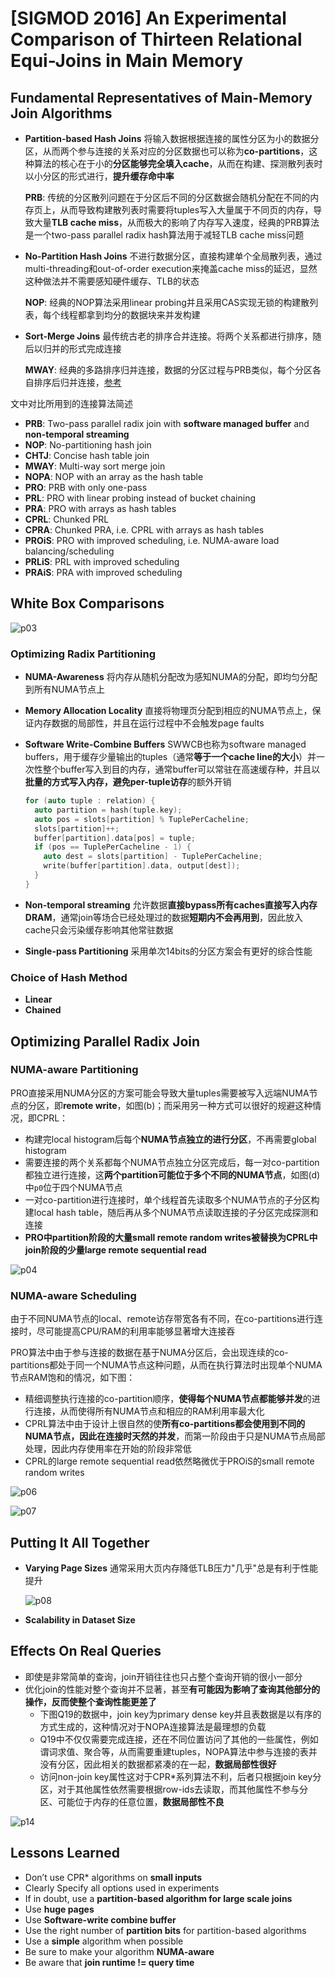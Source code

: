 # [SIGMOD 2016] An Experimental Comparison of Thirteen Relational Equi-Joins in Main Memory

## Fundamental Representatives of Main-Memory Join Algorithms

- **Partition-based Hash Joins**
  将输入数据根据连接的属性分区为小的数据分区，从而两个参与连接的关系对应的分区数据也可以称为**co-partitions**，这种算法的核心在于小的**分区能够完全填入cache**，从而在构建、探测散列表时以小分区的形式进行，**提升缓存命中率**

  **PRB**: 传统的分区散列问题在于分区后不同的分区数据会随机分配在不同的内存页上，从而导致构建散列表时需要将tuples写入大量属于不同页的内存，导致大量**TLB cache miss**，从而极大的影响了内存写入速度，经典的PRB算法是一个two-pass parallel radix hash算法用于减轻TLB cache miss问题
- **No-Partition Hash Joins**
  不进行数据分区，直接构建单个全局散列表，通过multi-threading和out-of-order execution来掩盖cache miss的延迟，显然这种做法并不需要感知硬件缓存、TLB的状态

  **NOP**: 经典的NOP算法采用linear probing并且采用CAS实现无锁的构建散列表，每个线程都拿到均分的数据块来并发构建
- **Sort-Merge Joins**
  最传统古老的排序合并连接。将两个关系都进行排序，随后以归并的形式完成连接

  **MWAY**: 经典的多路排序归并连接，数据的分区过程与PRB类似，每个分区各自排序后归并连接，[参考](https://github.com/JasonYuchen/notes/blob/master/cmu15.445/11.Join_Algorithms.md#%E6%8E%92%E5%BA%8F%E5%BD%92%E5%B9%B6%E8%BF%9E%E6%8E%A5-sort-merge-join)

文中对比所用到的连接算法简述

- **PRB**: Two-pass parallel radix join with **software managed buffer** and **non-temporal streaming**
- **NOP**: No-partitioning hash join
- **CHTJ**: Concise hash table join
- **MWAY**: Multi-way sort merge join
- **NOPA**: NOP with an array as the hash table
- **PRO**: PRB with only one-pass
- **PRL**: PRO with linear probing instead of bucket chaining
- **PRA**: PRO with arrays as hash tables
- **CPRL**: Chunked PRL
- **CPRA**: Chunked PRA, i.e. CPRL with arrays as hash tables
- **PROiS**: PRO with improved scheduling, i.e. NUMA-aware load balancing/scheduling
- **PRLiS**: PRL with improved scheduling
- **PRAiS**: PRA with improved scheduling

## White Box Comparisons

![p03](images/eqjoin03.png)

### Optimizing Radix Partitioning

- **NUMA-Awareness**
  将内存从随机分配改为感知NUMA的分配，即均匀分配到所有NUMA节点上
- **Memory Allocation Locality**
  直接将物理页分配到相应的NUMA节点上，保证内存数据的局部性，并且在运行过程中不会触发page faults
- **Software Write-Combine Buffers**
  SWWCB也称为software managed buffers，用于缓存少量输出的tuples（通常**等于一个cache line的大小**）并一次性整个buffer写入到目的内存，通常buffer可以常驻在高速缓存种，并且以**批量的方式写入内存，避免per-tuple访存**的额外开销

  ```cpp
  for (auto tuple : relation) {
    auto partition = hash(tuple.key);
    auto pos = slots[partition] % TuplePerCacheline;
    slots[partition]++;
    buffer[partition].data[pos] = tuple;
    if (pos == TuplePerCacheline - 1) {
      auto dest = slots[partition] - TuplePerCacheline;
      write(buffer[partition].data, output[dest]);
    }
  }
  ```

- **Non-temporal streaming**
  允许数据**直接bypass所有caches直接写入内存DRAM**，通常join等场合已经处理过的数据**短期内不会再用到**，因此放入cache只会污染缓存影响其他常驻数据
- **Single-pass Partitioning**
  采用单次14bits的分区方案会有更好的综合性能

### Choice of Hash Method

- **Linear**
- **Chained**

## Optimizing Parallel Radix Join

### NUMA-aware Partitioning

PRO直接采用NUMA分区的方案可能会导致大量tuples需要被写入远端NUMA节点的分区，即**remote write**，如图(b)；而采用另一种方式可以很好的规避这种情况，即CPRL：

- 构建完local histogram后每个**NUMA节点独立的进行分区**，不再需要global histogram
- 需要连接的两个关系都每个NUMA节点独立分区完成后，每一对co-partition都独立进行连接，这**两个partition可能位于多个不同的NUMA节点**，如图(d)中`p0`位于四个NUMA节点
- 一对co-partition进行连接时，单个线程首先读取多个NUMA节点的子分区构建local hash table，随后再从多个NUMA节点读取连接的子分区完成探测和连接
- **PRO中partition阶段的大量small remote random writes被替换为CPRL中join阶段的少量large remote sequential read**

![p04](images/eqjoin04.png)

### NUMA-aware Scheduling

由于不同NUMA节点的local、remote访存带宽各有不同，在co-partitions进行连接时，尽可能提高CPU/RAM的利用率能够显著增大连接吞

PRO算法中由于参与连接的数据在基于NUMA分区后，会出现连续的co-partitions都处于同一个NUMA节点这种问题，从而在执行算法时出现单个NUMA节点RAM饱和的情况，如下图：

- 精细调整执行连接的co-partition顺序，**使得每个NUMA节点都能够并发**的进行连接，从而使得所有NUMA节点和相应的RAM利用率最大化
- CPRL算法中由于设计上很自然的使**所有co-partitions都会使用到不同的NUMA节点，因此在连接时天然的并发**，而第一阶段由于只是NUMA节点局部处理，因此内存使用率在开始的阶段非常低
- CPRL的large remote sequential read依然略微优于PROiS的small remote random writes

![p06](images/eqjoin06.png)

![p07](images/eqjoin07.png)

## Putting It All Together

- **Varying Page Sizes**
  通常采用大页内存降低TLB压力"几乎"总是有利于性能提升

  ![p08](images/eqjoin08.png)

- **Scalability in Dataset Size**

## Effects On Real Queries

- 即使是非常简单的查询，join开销往往也只占整个查询开销的很小一部分
- 优化join的性能对整个查询并不显著，甚至**有可能因为影响了查询其他部分的操作，反而使整个查询性能更差了**
  - 下图Q19的数据中，join key为primary dense key并且表数据是以有序的方式生成的，这种情况对于NOPA连接算法是最理想的负载
  - Q19中不仅仅需要完成连接，还在不同位置访问了其他的一些属性，例如谓词求值、聚合等，从而需要重建tuples，NOPA算法中参与连接的表并没有分区，因此相关的数据都紧凑的在一起，**数据局部性很好**
  - 访问non-join key属性这对于CPR*系列算法不利，后者只根据join key分区，对于其他属性依然需要根据row-ids去读取，而其他属性不参与分区、可能位于内存的任意位置，**数据局部性不良**

![p14](images/eqjoin14.png)

## Lessons Learned

- Don’t use CPR* algorithms on **small inputs**
- Clearly Specify all options used in experiments
- If in doubt, use a **partition-based algorithm for large scale joins**
- Use **huge pages**
- Use **Software-write combine buffer**
- Use the right number of **partition bits** for partition-based algorithms
- Use a **simple** algorithm when possible
- Be sure to make your algorithm **NUMA-aware**
- Be aware that **join runtime != query time**

